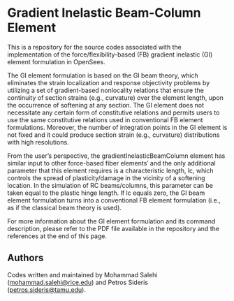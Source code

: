 # Gradient Inelastic Beam-Column Element

This is a repository for the source codes associated with the implementation of the force/flexibility-based (FB) gradient inelastic (GI) element formulation in OpenSees.

The GI element formulation is based on the GI beam theory, which eliminates the strain localization and response objectivity problems by utilizing a set of gradient-based nonlocality relations that ensure the continuity of section strains (e.g., curvature) over the element length, upon the occurrence of softening at any section. The GI element does not necessitate any certain form of constitutive relations and permits users to use the same constitutive relations used in conventional FB element formulations. Moreover, the number of integration points in the GI element is not fixed and it could produce section strain (e.g., curvature) distributions with high resolutions.

From the user’s perspective, the gradientInelasticBeamColumn element has similar input to other force-based fiber elements’ and the only additional parameter that this element requires is a characteristic length, lc, which controls the spread of plasticity/damage in the vicinity of a softening location. In the simulation of RC beams/columns, this parameter can be taken equal to the plastic hinge length. If lc equals zero, the GI beam element formulation turns into a conventional FB element formulation (i.e., as if the classical beam theory is used).

For more information about the GI element formulation and its command description, please refer to the PDF file available in the repository and the references at the end of this page.

## Authors

Codes written and maintained by Mohammad Salehi (mohammad.salehi@rice.edu) and Petros Sideris (petros.sideris@tamu.edu).


